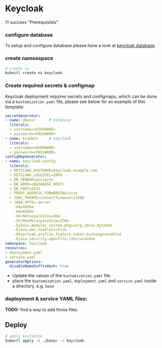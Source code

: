 # Keycloak

!!! success "Prerequisites"

### configure database 

To setup and configure database please have a look at [keycloak database](../database/keycloak-db.md).


### create namsespace

```bash
# create ns
kubectl create ns keycloak
```

### Create required secrets & configmap

Keycloak deployment requires secrets and configmaps, which can be done via a `kustomization.yaml` file, please see below for an example of this template:

```yaml
secretGenerator:
- name: dbuser      # Database
  literals:
  - username=<USERNAME>
  - password=<PASSWORD>
- name: kcadmin     # keyclaok
  literals:
  - username=<USERNAME>
  - password=<PASSWORD>
configMapGenerator:
- name: keycloak-config
  literals:
  - KEYCLOAK_HOSTNAME=keycloak.example.com
  - KEYCLOAK_LOGLEVEL=INFO
  - DB_VENDOR=postgres
  - DB_ADDR=<DATABASE_HOST>
  - DB_PORT=5432
  - PROXY_ADDRESS_FORWARDING=true
  - JDBC_PARAMS=connectTimeout=21600
  - JAVA_OPTS=-server
    -Xms4096m
    -Xmx8192m
    -XX:MetaspaceSize=96m
    -XX:MaxMetaspaceSize=256m
    -Djboss.modules.system.pkgs=org.jboss.byteman
    -Djava.awt.headless=true
    -Dkeycloak.profile.feature.token_exchange=enabled
    -Djava.security.egd=file:/dev/urandom
namespace: keycloak
resources:
- deployment.yaml
- service.yaml
generatorOptions:
  disableNameSuffixHash: true
```

* Update the values of the `kustomization.yaml` file.
* place the `kustomization.yaml`, `deployment.yaml` and `service.yaml` inside a directory. e.g. `base`

### deployment & service YAML files:

**TODO:** find a way to add those files.

## Deploy

```bash
# apply kustomize
kubectl apply -k ./base/ -n keycloak
```
